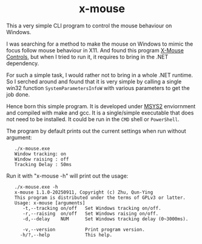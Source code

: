 <h1 style="text-align: center;">x-mouse</h1>

This a very simple CLI program to control the mouse behaviour on Windows.

I was searching for a method to make the mouse on Windows to mimic the
focus follow mouse behaviour in X11. And found this program
[X-Mouse Controls](https://github.com/joelpurra/xmouse-controls), but when
I tried to run it, it requires to bring in the .NET dependency.

For such a simple task, I would rather not to bring in a whole .NET runtime.
So I serched around and found that it is very simple by calling a
single win32 function `SystemParametersInfoW` with various parameters to
get the job done.

Hence born this simple program. It is developed under
[MSYS2](https://www.msys2.org/)
enviornment and compiled with make and gcc. It is a single/simple executable
that does not need to be installed. It could be run in the `CMD` shell or
`PowerShell`.

The program by default prints out the current settings when run without
argument:
```
   ./x-mouse.exe
   Window tracking: on
   Window raising : off
   Tracking Delay : 50ms
```
Run it with "x-mouse -h" will print out the usage:
```
   ./x-mouse.exe -h
   x-mouse 1.1.0-20250911, Copyright (c) Zhu, Qun-Ying
   This program is distributed under the terms of GPLv3 or latter.
   Usage: x-mouse [arguments]
      -t,--tracking on/off   Set Windows tracking on/off.
      -r,--raising  on/off   Set Windows raising on/off.
      -d,--delay    NUM      Set Windows tracking delay (0~3000ms).

      -v,--version           Print program version.
     -h/?,--help             This help.
```
